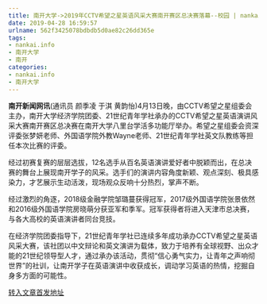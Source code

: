 ```yaml
---
title: 南开大学->2019年CCTV希望之星英语风采大赛南开赛区总决赛落幕--校园 | nankai.info
date: 2019-04-28 16:59:57
urlname: 562f3425078bdbdb5d0ae82c26dd365e
tags: 
- nankai.info
- 南开大学
- 南开
categories:
- nankai.info
- 南开大学
---
```


**南开新闻网讯**(通讯员 颜季凌 于淇 黄韵怡)4月13日晚，由CCTV希望之星组委会主办，南开大学经济学院团委、21世纪青年学社承办的CCTV希望之星英语演讲风采大赛南开赛区总决赛在南开大学八里台学活多功能厅举办。希望之星组委会资深评委张梦妍老师、外国语学院外教Wayne老师、21世纪青年学社英文队教练等担任本次比赛的评委。

经过初赛复赛的层层选拔，12名选手从百名英语演讲爱好者中脱颖而出，在总决赛的舞台上展现南开学子的风采。选手们的演讲内容角度新颖、观点深刻、极具感染力，才艺展示生动活泼，现场观众反响十分热烈，掌声不断。

经过激烈的角逐，2018级金融学院邹璐蔓获得冠军，2017级外国语学院张景依然和2016级外国语学院房晓萌分获亚军和季军。冠军获得者将进入天津市总决赛，与各大高校的英语演讲者同台竞技。

在经济学院团委指导下，21世纪青年学社已连续多年成功承办CCTV希望之星英语风采大赛，该社团以中文辩论和英文演讲为载体，致力于培养有全球视野、出众才能的21世纪领导型人才，通过承办该活动，贯彻“信心勇气实力，让青年之声响彻世界”的社训，让南开学子在英语演讲中收获成长，调动学习英语的热情，挖掘自身多方面的可能性。

[转入文章首发地址](http://news.nankai.edu.cn/qqxy/system/2019/04/28/000447657.shtml)